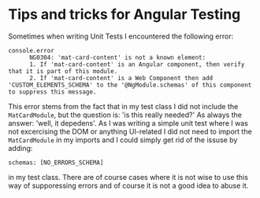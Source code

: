 # Tips and tricks for Angular Testing

Sometimes when writing Unit Tests I encountered the following error:

```
console.error
      NG0304: 'mat-card-content' is not a known element:
      1. If 'mat-card-content' is an Angular component, then verify that it is part of this module.
      2. If 'mat-card-content' is a Web Component then add 'CUSTOM_ELEMENTS_SCHEMA' to the '@NgModule.schemas' of this component to suppress this message.

```

This error stems from the fact that in my test class I did not include the `MatCardModule`, but the question is: 'is this really needed?' As always the answer: 'well, it depedens'.
As I was writing a simple unit test where I was not excercising the DOM or anything UI-related I did not need to import the `MatCardModule` in my imports and I could simply get rid of
the issuse by adding:

```
schemas: [NO_ERRORS_SCHEMA]
```

in my test class. There are of course cases where it is not wise to use this way of supporessing errors and of course it is not a good idea to abuse it.
